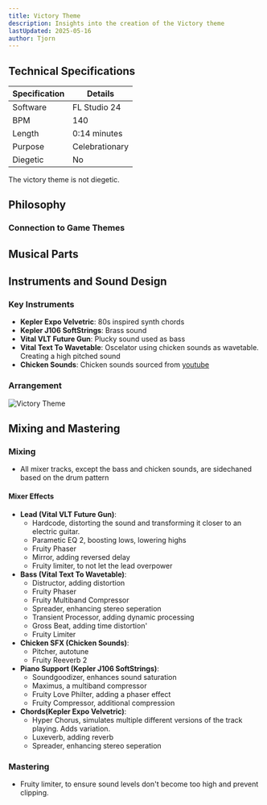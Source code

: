 ```yaml
---
title: Victory Theme
description: Insights into the creation of the Victory theme
lastUpdated: 2025-05-16
author: Tjorn
---
```


## Technical Specifications

| Specification | Details        |
| ------------- | -------------- |
| Software      | FL Studio 24   |
| BPM           | 140            |
| Length        | 0:14 minutes   |
| Purpose       | Celebrationary |
| Diegetic      | No             |

The victory theme is not diegetic.

## Philosophy

### Connection to Game Themes

## Musical Parts

## Instruments and Sound Design

### Key Instruments

- **Kepler Expo Velvetric**: 80s inspired synth chords
- **Kepler J106 SoftStrings**: Brass sound
- **Vital VLT Future Gun**: Plucky sound used as bass
- **Vital Text To Wavetable**: Oscelator using chicken sounds as wavetable. Creating a high pitched sound
- **Chicken Sounds**: Chicken sounds sourced from [youtube](https://www.youtube.com/watch?v=dZB7vWsb1Co)

### Arrangement

![Victory Theme](../../../../../assets/fowl-play/art/music/victory-theme/arangement.png)

## Mixing and Mastering

### Mixing

- All mixer tracks, except the bass and chicken sounds, are sidechaned based on the drum pattern

#### Mixer Effects

- **Lead (Vital VLT Future Gun)**:
  - Hardcode, distorting the sound and transforming it closer to an electric guitar.
  - Parametic EQ 2, boosting lows, lowering highs
  - Fruity Phaser
  - Mirror, adding reversed delay
  - Fruity limiter, to not let the lead overpower
- **Bass (Vital Text To Wavetable)**:
  - Distructor, adding distortion
  - Fruity Phaser
  - Fruity Multiband Compressor
  - Spreader, enhancing stereo seperation
  - Transient Processor, adding dynamic processing
  - Gross Beat, adding time distortion'
  - Fruity Limiter
- **Chicken SFX (Chicken Sounds)**:
  - Pitcher, autotune
  - Fruity Reeverb 2
- **Piano Support (Kepler J106 SoftStrings)**:
  - Soundgoodizer, enhances sound saturation
  - Maximus, a multiband compressor
  - Fruity Love Philter, adding a phaser effect
  - Fruity Compressor, additional compression
- **Chords(Kepler Expo Velvetric)**:
  - Hyper Chorus, simulates multiple different versions of the track playing. Adds variation.
  - Luxeverb, adding reverb
  - Spreader, enhancing stereo seperation

### Mastering

- Fruity limiter, to ensure sound levels don't become too high and prevent clipping.
